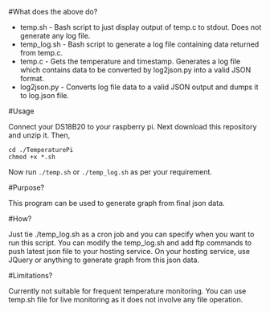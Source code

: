 #What does the above do?

* temp.sh - Bash script to just display output of temp.c to stdout. Does not generate any log file. 
* temp_log.sh - Bash script to generate a log file containing data returned from temp.c. 
* temp.c - Gets the temperature and timestamp. Generates a log file which contains data to be converted by log2json.py into a valid JSON format.
* log2json.py - Converts log file data to a valid JSON output and dumps it to log.json file.

#Usage

Connect your DS18B20 to your raspberry pi. Next download this repository and unzip it. Then,

	cd ./TemperaturePi
	chmod +x *.sh
	
Now run `./temp.sh` or `./temp_log.sh` as per your requirement.

#Purpose?

This program can be used to generate graph from final json data. 

#How? 

Just tie ./temp_log.sh as a cron job and you can specify when you want to run this script. 
You can modify the temp_log.sh and add ftp commands to push latest json file to your hosting service. On your hosting service, use JQuery or anything to generate graph from this json data.

#Limitations?

Currently not suitable for frequent temperature monitoring. You can use temp.sh file for live monitoring as it does not involve any file operation. 
